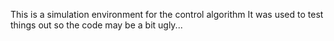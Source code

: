 This is a simulation environment for the control algorithm
It was used to test things out so the code may be a bit ugly...